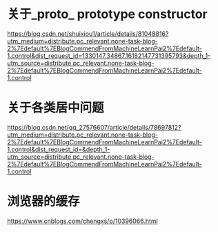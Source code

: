 # 关于_proto_ prototype constructor
https://blog.csdn.net/shuixiou1/article/details/81048816?utm_medium=distribute.pc_relevant.none-task-blog-2%7Edefault%7EBlogCommendFromMachineLearnPai2%7Edefault-1.control&dist_request_id=1330147.34867.16182147731395793&depth_1-utm_source=distribute.pc_relevant.none-task-blog-2%7Edefault%7EBlogCommendFromMachineLearnPai2%7Edefault-1.control
# 关于各类居中问题
https://blog.csdn.net/qq_27576607/article/details/78697812?utm_medium=distribute.pc_relevant.none-task-blog-2%7Edefault%7EBlogCommendFromMachineLearnPai2%7Edefault-1.control&dist_request_id=&depth_1-utm_source=distribute.pc_relevant.none-task-blog-2%7Edefault%7EBlogCommendFromMachineLearnPai2%7Edefault-1.control
# 浏览器的缓存
https://www.cnblogs.com/chengxs/p/10396066.html
